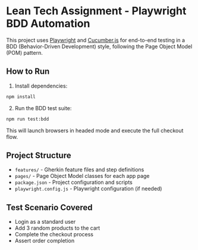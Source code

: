
# Lean Tech Assignment - Playwright BDD Automation

This project uses [Playwright](https://playwright.dev/) and [Cucumber.js](https://cucumber.io/) for end-to-end testing in a BDD (Behavior-Driven Development) style, following the Page Object Model (POM) pattern.

## How to Run

1. Install dependencies:
  ```sh
  npm install
  ```

2. Run the BDD test suite:
  ```sh
  npm run test:bdd
  ```
  This will launch browsers in headed mode and execute the full checkout flow.

## Project Structure

- `features/` - Gherkin feature files and step definitions
- `pages/` - Page Object Model classes for each app page
- `package.json` - Project configuration and scripts
- `playwright.config.js` - Playwright configuration (if needed)

## Test Scenario Covered
- Login as a standard user
- Add 3 random products to the cart
- Complete the checkout process
- Assert order completion

